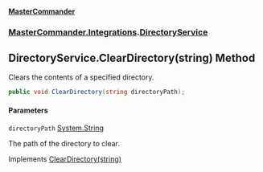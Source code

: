 #### [MasterCommander](MasterCommander.md 'MasterCommander')
### [MasterCommander.Integrations](MasterCommander.Integrations.md 'MasterCommander.Integrations').[DirectoryService](DirectoryService.md 'MasterCommander.Integrations.DirectoryService')

## DirectoryService.ClearDirectory(string) Method

Clears the contents of a specified directory.

```csharp
public void ClearDirectory(string directoryPath);
```
#### Parameters

<a name='MasterCommander.Integrations.DirectoryService.ClearDirectory(string).directoryPath'></a>

`directoryPath` [System.String](https://docs.microsoft.com/en-us/dotnet/api/System.String 'System.String')

The path of the directory to clear.

Implements [ClearDirectory(string)](IDirectoryService.ClearDirectory(string).md 'MasterCommander.Core.Services.IDirectoryService.ClearDirectory(string)')